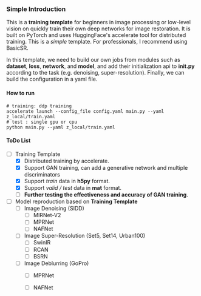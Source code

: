 ### Simple Introduction

This is a **training template** for beginners in image processing or low-level vision on quickly train their own deep networks for image restoration. It is built on PyTorch and uses HuggingFace's accelerate tool for distributed training. This is a *simple* template. For professionals, I recommend using BasicSR.

In this template, we need to build our own jobs from modules such as **dataset**, **loss**, **network**, and **model**, and add their initialization api to **__init__.py** according to the task (e.g. denoising, super-resolution).
Finally, we can build the configuration in a yaml file.

#### How to run


```shell
# training: ddp training
accelerate launch --config_file config.yaml main.py --yaml z_local/train.yaml
# test : single gpu or cpu
python main.py --yaml z_local/train.yaml
```

#### ToDo List
- [ ] Training Template
	- [x] Distributed training by accelerate.
	- [x] Support GAN training, can add a generative network and multiple discriminators
	- [x] Support *train* data in **h5py** format.
	- [x] Support *valid / test* data in **mat** format.
	- [ ] **Further testing the effectiveness and accuracy of GAN training**.
	
- [ ] Model reproduction based on **Training Template**
	- [ ] Image Denoising (SIDD)
		- [ ] MIRNet-V2
		- [ ] MPRNet
		- [ ] NAFNet
	- [ ] Image Super-Resolution (Set5, Set14, Urban100)
		- [ ] SwinIR
		- [ ] RCAN
		- [ ] BSRN
	- [ ] Image Deblurring (GoPro)
		- [ ] MPRNet
		- [ ] NAFNet
	
